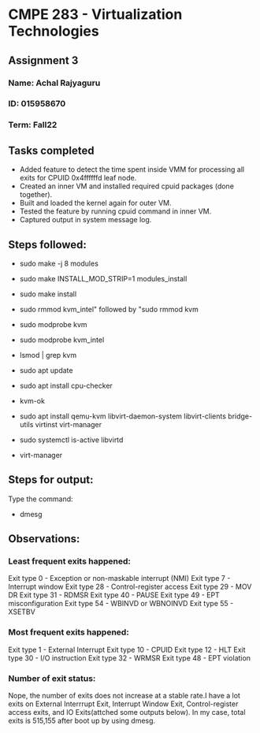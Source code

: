 # CMPE 283 - Virtualization Technologies
## Assignment 3

### Name: Achal Rajyaguru
### ID: 015958670
### Term: Fall22



## Tasks completed

- Added feature to detect the time spent inside VMM for processing all exits for CPUID 0x4ffffffd leaf node.
- Created an inner VM and installed required cpuid packages (done together).
- Built and loaded the kernel again for outer VM.
- Tested the feature by running cpuid command in inner VM.
- Captured output in system message log.


## Steps followed:

- sudo make -j 8 modules
- sudo make INSTALL_MOD_STRIP=1 modules_install
- sudo make install
- sudo rmmod kvm_intel" followed by "sudo rmmod kvm
- sudo modprobe kvm
- sudo modprobe kvm_intel
- lsmod | grep kvm
- sudo apt update
- sudo apt install cpu-checker
- kvm-ok
- sudo apt install qemu-kvm libvirt-daemon-system libvirt-clients bridge-utils virtinst virt-manager

- sudo systemctl is-active libvirtd
- virt-manager


## Steps for output:

Type the command:

- dmesg


## Observations:

### Least frequent exits happened:

Exit type 0 - Exception or non-maskable interrupt (NMI)
Exit type 7 - Interrupt window
Exit type 28 - Control-register access
Exit type 29 - MOV DR
Exit type 31 - RDMSR
Exit type 40 - PAUSE
Exit type 49 - EPT misconfiguration
Exit type 54 - WBINVD or WBNOINVD
Exit type 55 - XSETBV

### Most frequent exits happened:

Exit type 1 - External Interrupt
Exit type 10 - CPUID
Exit type 12 - HLT
Exit type 30 - I/O instruction
Exit type 32 - WRMSR
Exit type 48 - EPT violation

### Number of exit status:

Nope, the number of exits does not increase at a stable rate.I have a lot exits on External Interrrupt Exit, Interrupt Window Exit, Control-register access exits, and IO Exits(attched some outputs below). In my case, total exits is 515,155 after boot up by using dmesg.



















